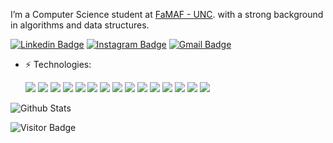 <!-- ## Fancy seeing you here! <img src="https://raw.githubusercontent.com/aemmadi/aemmadi/master/wave.gif" width="30"> -->

I’m a Computer Science student at [FaMAF - UNC](https://www.famaf.unc.edu.ar/). with a strong background in algorithms and data structures. 

[![Linkedin Badge](https://img.shields.io/badge/-milenapellegrino-blue?style=flat-square&logo=Linkedin&logoColor=white&link=https://www.linkedin.com/in/milenapellegrino/)](https://www.linkedin.com/in/milenapellegrino/)
[![Instagram Badge](https://img.shields.io/badge/-milepellegrino-purple?style=flat-square&logo=instagram&logoColor=white&link=https://instagram.com/kanna6501/)](https://instagram.com/milepellegrino)
[![Gmail Badge](https://img.shields.io/badge/-milenapellegrinoch@gmail.com-c14438?style=flat-square&logo=Gmail&logoColor=white&link=mailto:kanna6501@gmail.com)](mailto:milenapellegrinoch@gmail.com)
<!-- [![Medium Badge](https://img.shields.io/badge/-@aemmadi-03a57a?style=flat-square&labelColor=000000&logo=Medium&link=https://medium.com/@aemmadi/)](https://medium.com/@aemmadi) -->

<p align="center">

- ⚡ Technologies:
    
    <img src="https://img.shields.io/badge/c%20-%2300599C.svg?&style=for-the-badge&logo=c&logoColor=white"/>
    <img src="https://img.shields.io/badge/c++%20-%2300599C.svg?&style=for-the-badge&logo=c%2B%2B&ogoColor=white"/>
    <img src="https://img.shields.io/badge/python%20-%2314354C.svg?&style=for-the-badge&logo=python&logoColor=white"/>
    <img src="https://img.shields.io/badge/java%20-%23EE4C2C.svg?&style=for-the-badge&logo=jaa&logoColor=white" />
    <img src="https://img.shields.io/badge/flutter%20-%23150458.svg?&style=for-the-badge&logo=flutter&logoColor=white" />
    <img src="https://img.shields.io/badge/html5%20-%23E34F26.svg?&style=for-the-badge&logo=html5&logoColor=white"/>
    <img src="https://img.shields.io/badge/css3%20-%231572B6.svg?&style=for-the-badge&logo=css3&logoColor=white"/>
    <img src="https://img.shields.io/badge/haskell-%234B275F.svg?&style=for-the-badge&logo=haskell&logoColor=white"/>
    <img src="https://img.shields.io/badge/pandas%20-%23150458.svg?&style=for-the-badge&logo=pandas&logoColor=white" />
   <img src="https://img.shields.io/badge/numpy%20-%23013243.svg?&style=for-the-badge&logo=numpy&logoColor=white" />
    <img src="https://img.shields.io/badge/TensorFlow%20-%23FF6F00.svg?&style=for-the-badge&logo=TensorFlow&logoColor=white" />
    <img src="https://img.shields.io/badge/javascript%20-%23323330.svg?&style=for-the-badge&logo=javascript&logoColor=%23F7DF1E"/>
    <img src="https://img.shields.io/badge/Jupyter%20-%23F37626.svg?&style=for-the-badge&logo=Jupyter&logoColor=white" />
    <img src="https://img.shields.io/badge/PyTorch%20-%23EE4C2C.svg?&style=for-the-badge&logo=PyTorch&logoColor=white" />
    <img src="https://img.shields.io/badge/php%20-%23EE4C2C.svg?&style=for-the-badge&logo=php&logoColor=white" />

</p>


![Github Stats](https://github-readme-stats.vercel.app/api?username=MilenaPellegrino&count_private=true&show_icons=true&include_all_commits=true)

![Visitor Badge](https://visitor-badge.laobi.icu/badge?page_id=MilenaPellegrino)
